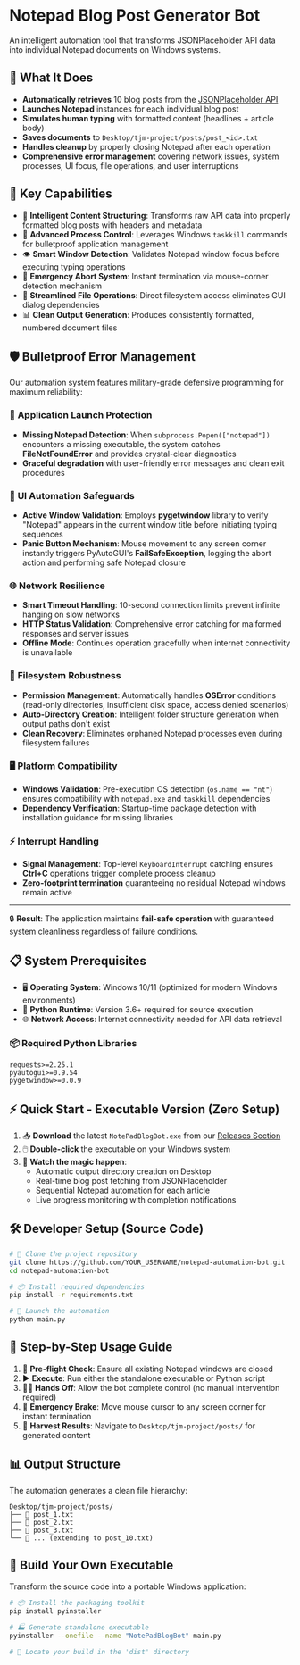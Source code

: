 
#  Notepad Blog Post Generator Bot

An intelligent automation tool that transforms JSONPlaceholder API data into individual Notepad documents on Windows systems.

## 🎯 What It Does

- **Automatically retrieves** 10 blog posts from the [JSONPlaceholder API](https://jsonplaceholder.typicode.com/)  
- **Launches Notepad** instances for each individual blog post  
- **Simulates human typing** with formatted content (headlines + article body)  
- **Saves documents** to `Desktop/tjm-project/posts/post_<id>.txt`  
- **Handles cleanup** by properly closing Notepad after each operation  
- **Comprehensive error management** covering network issues, system processes, UI focus, file operations, and user interruptions  

## 🚀 Key Capabilities

- 🎨 **Intelligent Content Structuring**: Transforms raw API data into properly formatted blog posts with headers and metadata
- 🔧 **Advanced Process Control**: Leverages Windows `taskkill` commands for bulletproof application management
- 👁️ **Smart Window Detection**: Validates Notepad window focus before executing typing operations
- 🚨 **Emergency Abort System**: Instant termination via mouse-corner detection mechanism
- 📂 **Streamlined File Operations**: Direct filesystem access eliminates GUI dialog dependencies
- 📊 **Clean Output Generation**: Produces consistently formatted, numbered document files

## 🛡️ Bulletproof Error Management

Our automation system features military-grade defensive programming for maximum reliability:

### 🔧 **Application Launch Protection**
- **Missing Notepad Detection**: When `subprocess.Popen(["notepad"])` encounters a missing executable, the system catches **FileNotFoundError** and provides crystal-clear diagnostics
- **Graceful degradation** with user-friendly error messages and clean exit procedures

### 🎯 **UI Automation Safeguards**
- **Active Window Validation**: Employs **pygetwindow** library to verify "Notepad" appears in the current window title before initiating typing sequences
- **Panic Button Mechanism**: Mouse movement to any screen corner instantly triggers PyAutoGUI's **FailSafeException**, logging the abort action and performing safe Notepad closure

### 🌐 **Network Resilience**
- **Smart Timeout Handling**: 10-second connection limits prevent infinite hanging on slow networks
- **HTTP Status Validation**: Comprehensive error catching for malformed responses and server issues  
- **Offline Mode**: Continues operation gracefully when internet connectivity is unavailable

### 💾 **Filesystem Robustness**
- **Permission Management**: Automatically handles **OSError** conditions (read-only directories, insufficient disk space, access denied scenarios)
- **Auto-Directory Creation**: Intelligent folder structure generation when output paths don't exist
- **Clean Recovery**: Eliminates orphaned Notepad processes even during filesystem failures

### 🖥️ **Platform Compatibility**
- **Windows Validation**: Pre-execution OS detection (`os.name == "nt"`) ensures compatibility with `notepad.exe` and `taskkill` dependencies
- **Dependency Verification**: Startup-time package detection with installation guidance for missing libraries

### ⚡ **Interrupt Handling**
- **Signal Management**: Top-level `KeyboardInterrupt` catching ensures **Ctrl+C** operations trigger complete process cleanup
- **Zero-footprint termination** guaranteeing no residual Notepad windows remain active

---

🔒 **Result**: The application maintains **fail-safe operation** with guaranteed system cleanliness regardless of failure conditions.

## 📋 System Prerequisites

- 🖥️ **Operating System**: Windows 10/11 (optimized for modern Windows environments)
- 🐍 **Python Runtime**: Version 3.6+ required for source execution
- 🌐 **Network Access**: Internet connectivity needed for API data retrieval

### 📦 **Required Python Libraries**
```
requests>=2.25.1
pyautogui>=0.9.54
pygetwindow>=0.0.9
```

## ⚡ Quick Start - Executable Version (Zero Setup)

1. 📥 **Download** the latest `NotePadBlogBot.exe` from our [Releases Section](https://github.com/YOUR_USERNAME/notepad-automation-bot/releases)
2. 🖱️ **Double-click** the executable on your Windows system
3. 🤖 **Watch the magic happen**:
   - Automatic output directory creation on Desktop
   - Real-time blog post fetching from JSONPlaceholder
   - Sequential Notepad automation for each article
   - Live progress monitoring with completion notifications

## 🛠️ Developer Setup (Source Code)

```bash
# 📂 Clone the project repository
git clone https://github.com/YOUR_USERNAME/notepad-automation-bot.git
cd notepad-automation-bot

# 📦 Install required dependencies
pip install -r requirements.txt

# 🚀 Launch the automation
python main.py
```

## 📖 Step-by-Step Usage Guide

1. 🧹 **Pre-flight Check**: Ensure all existing Notepad windows are closed
2. ▶️ **Execute**: Run either the standalone executable or Python script
3. 🙅‍♂️ **Hands Off**: Allow the bot complete control (no manual intervention required)
4. 🛑 **Emergency Brake**: Move mouse cursor to any screen corner for instant termination
5. 📁 **Harvest Results**: Navigate to `Desktop/tjm-project/posts/` for generated content

## 📊 Output Structure

The automation generates a clean file hierarchy:

```
Desktop/tjm-project/posts/
├── 📄 post_1.txt
├── 📄 post_2.txt  
├── 📄 post_3.txt
└── 📄 ... (extending to post_10.txt)
```



## 🔨 Build Your Own Executable

Transform the source code into a portable Windows application:

```bash
# 📦 Install the packaging toolkit
pip install pyinstaller

# 🏭 Generate standalone executable
pyinstaller --onefile --name "NotePadBlogBot" main.py

# 📂 Locate your build in the 'dist' directory
```



